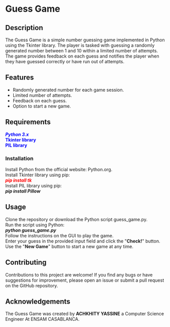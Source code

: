 # Guess Game
## Description
The Guess Game is a simple number guessing game implemented in Python using the Tkinter library. The player is tasked with guessing a randomly generated number between 1 and 10 within a limited number of attempts. <br>
The game provides feedback on each guess and notifies the player when they have guessed correctly or have run out of attempts. <br>

## Features
- Randomly generated number for each game session. <br>
- Limited number of attempts. <br>
- Feedback on each guess. <br>
- Option to start a new game. <br>
## Requirements
<span style="color:blue; font-weight:bold;">**_Python 3.x_** </span><br>
<span style="color:blue; font-weight:bold;">**Tkinter library**</span> <br>
<span style="color:blue; font-weight:bold;">**PIL library**</span> <br>
### Installation
Install Python from the official website: Python.org. <br>
Install Tkinter library using pip: <br>
<span style="color:red; font-weight:bold;"> **___pip install tk___**</span> <br>
Install PIL library using pip: <br>
 **___pip install Pillow___** <br>
## Usage
Clone the repository or download the Python script guess_game.py. <br>
Run the script using Python: <br>
 ___**python guess_game.py**___ <br>
Follow the instructions on the GUI to play the game. <br>
Enter your guess in the provided input field and click the "**Check!**" button. <br>
Use the "**New Game**" button to start a new game at any time. <br>


## Contributing
Contributions to this project are welcome! If you find any bugs or have suggestions for improvement, please open an issue or submit a pull request on the GitHub repository. <br>


## Acknowledgements
The Guess Game was created by **ACHKHITY YASSINE** a Computer Science Engineer At ENSAM CASABLANCA.
